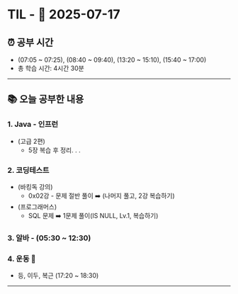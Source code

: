 # TIL - 📅 2025-07-17

## ⏰ 공부 시간
- (07:05 ~ 07:25), (08:40 ~ 09:40), (13:20 ~ 15:10), (15:40 ~ 17:00)
- 총 학습 시간: 4시간 30분

---

## 📚 오늘 공부한 내용
### 1. Java - 인프런
- (고급 2편)
  - 5장 복습 후 정리. . .

### 2. 코딩테스트
- (바킹독 강의)
  - 0x02강 - 문제 절반 풀이 ➡️ (나머지 풀고, 2강 복습하기)
- (프로그래머스)
  - SQL 문제 ➡️ 1문제 풀이(IS NULL, Lv.1, 복습하기)

### 3. 알바 - (05:30 ~ 12:30)

### 4. 운동 👟
- 등, 이두, 복근 (17:20 ~ 18:30)

---

